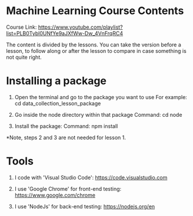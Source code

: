 # Machine Learning Course Contents
Course Link: https://www.youtube.com/playlist?list=PLB0Tybl0UNfYe9aJXfWw-Dw_4VnFrqRC4

The content is divided by the lessons. You can take the version before a lesson, to follow along or after the lesson to compare in case something is not quite right.


# Installing a package

1. Open the terminal and go to the package you want to use
For example: cd data_collection_lesson_package

2. Go inside the node directory within that package
Command: cd node

3. Install the package:
Command: npm install

*Note, steps 2 and 3 are not needed for lesson 1.


# Tools

1. I code with 'Visual Studio Code':
https://code.visualstudio.com

2. I use 'Google Chrome' for front-end testing:
https://www.google.com/chrome

3. I use 'NodeJs' for back-end testing:
https://nodejs.org/en
